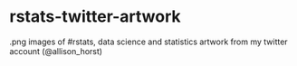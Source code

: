 # rstats-twitter-artwork
.png images of #rstats, data science and statistics artwork from my twitter account (@allison_horst)
